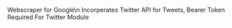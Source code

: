 Webscraper for Google\n
Incorperates Twitter API for Tweets, Bearer Token Required For Twitter Module
